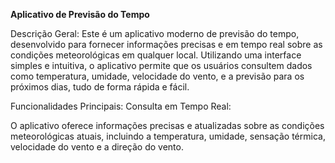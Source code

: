 **Aplicativo de Previsão do Tempo**

Descrição Geral: Este é um aplicativo moderno de previsão do tempo, desenvolvido para fornecer informações precisas e em tempo real sobre as condições meteorológicas em qualquer local. Utilizando uma interface simples e intuitiva, o aplicativo permite que os usuários consultem dados como temperatura, umidade, velocidade do vento, e a previsão para os próximos dias, tudo de forma rápida e fácil.

Funcionalidades Principais:
Consulta em Tempo Real:

O aplicativo oferece informações precisas e atualizadas sobre as condições meteorológicas atuais, incluindo a temperatura, umidade, sensação térmica, velocidade do vento e a direção do vento.
